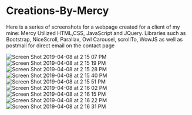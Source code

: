 # Creations-By-Mercy
Here is a series of screenshots for a webpage created for a client of my mine: Mercy
Utilized HTML,CSS, JavaScript and JQuery. Libraries such as Bootstrap, NiceScroll, Parallax, Owl Carousel, scrollTo, WowJS as well as postmail for direct email on the contact page

![Screen Shot 2019-04-08 at 2 15 07 PM](https://user-images.githubusercontent.com/38046425/55746940-10870380-5a09-11e9-8172-914d279da6be.png)
![Screen Shot 2019-04-08 at 2 15 19 PM](https://user-images.githubusercontent.com/38046425/55746954-167ce480-5a09-11e9-8f97-bb12445d774a.png)
![Screen Shot 2019-04-08 at 2 15 28 PM](https://user-images.githubusercontent.com/38046425/55746959-1977d500-5a09-11e9-9a39-b0356257eb90.png)
![Screen Shot 2019-04-08 at 2 15 40 PM](https://user-images.githubusercontent.com/38046425/55746966-1b419880-5a09-11e9-8150-388317e9f5f7.png)
![Screen Shot 2019-04-08 at 2 15 51 PM](https://user-images.githubusercontent.com/38046425/55746972-1f6db600-5a09-11e9-821f-dd331a6b47bb.png)
![Screen Shot 2019-04-08 at 2 16 02 PM](https://user-images.githubusercontent.com/38046425/55746977-209ee300-5a09-11e9-90aa-87b0ed89f868.png)
![Screen Shot 2019-04-08 at 2 16 15 PM](https://user-images.githubusercontent.com/38046425/55746984-2399d380-5a09-11e9-8e3d-3190fd04b69f.png)
![Screen Shot 2019-04-08 at 2 16 22 PM](https://user-images.githubusercontent.com/38046425/55746989-25fc2d80-5a09-11e9-9029-c7bf89a91ed2.png)
![Screen Shot 2019-04-08 at 2 16 31 PM](https://user-images.githubusercontent.com/38046425/55746999-2a284b00-5a09-11e9-98fe-f634c44480d3.png)

